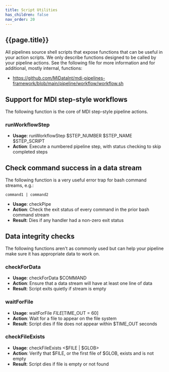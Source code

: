 ```yaml
---
title: Script Utilities
has_children: false
nav_order: 20
---
```


## {{page.title}}

All pipelines source shell scripts that expose functions
that can be useful in your action scripts. 
We only describe functions designed to be called by your pipeline actions.
See the following file for more information and for additional, mostly internal, functions:

- <https://github.com/MiDataInt/mdi-pipelines-framework/blob/main/pipeline/workflow/workflow.sh>

## Support for MDI step-style workflows

The following function is the core of MDI step-style pipeline actions.

### runWorkflowStep

- **Usage**: runWorkflowStep $STEP_NUMBER $STEP_NAME $STEP_SCRIPT  
- **Action**: Execute a numbered pipeline step, with status checking to skip completed steps

## Check command success in a data stream

The following function is a very useful error trap for bash command streams, e.g.:

```
command1 | command2
```

- **Usage**: checkPipe  
- **Action**: Check the exit status of every command in the prior bash command stream  
- **Result**: Dies if any handler had a non-zero exit status  

## Data integrity checks

The following functions aren't as commonly used but can help your pipeline
make sure it has appropriate data to work on.

### checkForData

- **Usage**: checkForData $COMMAND  
- **Action**: Ensure that a data stream will have at least one line of data  
- **Result**: Script exits quietly if stream is empty  

### waitForFile

- **Usage**: waitForFile $FILE [$TIME_OUT = 60]  
- **Action**: Wait for a file to appear on the file system  
- **Result**: Script dies if file does not appear within $TIME_OUT seconds  

### checkFileExists

- **Usage**: checkFileExists \<$FILE | $GLOB\>  
- **Action**: Verify that $FILE, or the first file of $GLOB, exists and is not empty  
- **Result**: Script dies if file is empty or not found
